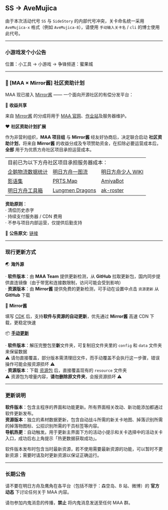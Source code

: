 ## SS -> AveMujica

由于本次活动代号 `SS` 与 `SideStory` 的内部代号冲突，关卡命名统一采用 `AveMujica-x` 格式（例如 `AveMujica-8`），请使用 `手动输入关卡名` / `cli` 的博士使用此代号。

----

### 小游戏发个小公告

位置：小工具 → 小游戏 → 争锋频道：蜜果城

----

### 📢 [MAA × Mirror酱] 社区资助计划

MAA 现已接入 [Mirror酱](https://mirrorchyan.com/?source=maa-anno) —— 一个面向开源社区的有偿分发平台：

🤝 **收益共享**

来自 [Mirror酱](https://mirrorchyan.com/?source=maa-anno) 的分成将用于 [MAA 官网](https://maa.plus/)、[作业站](https://zoot.plus/)及服务器维护。

❤️ **社区资助计划扩展**

作为非营利组织，**MAA 项目组** 与 **Mirror酱** 经友好协商后，决定联合启动 **社区资助计划**，将来自 **Mirror酱** 的收益分成及专项赞助资金，在扣除必要运营成本后，**全部** 用于为优质方舟社区项目承担运营成本。

<table>
  <tr>
    <td colspan="3">目前已为以下方舟社区项目承担服务器成本：</td>
  </tr>
  <tr>
    <td><a href="https://penguin-stats.cn/">企鹅物流数据统计</a></td>
    <td><a href="https://ark.yituliu.cn/">明日方舟一图流</a></td>
    <td><a href="https://wiki.arkrec.com/">明日方舟少人 WIKI</a></td>
  </tr>
  <tr>
    <td><a href="https://arkrog.com/">影语集</a></td>
    <td><a href="https://map.ark-nights.com/">PRTS.Map</a></td>
    <td><a href="https://www.amiyabot.com/">AmiyaBot</a></td>
  </tr>
  <tr>
    <td><a href="https://arkntools.app/">明日方舟工具箱</a></td>
    <td><a href="https://lungmendragons.com/">Lungmen Dragons</a></td>
    <td><a href="https://www.krooster.com/">ak-roster</a></td>
  </tr>
</table>

**资助原则**：  
· 清偿历史赤字  
· 持续支付服务器 / CDN 费用  
· 不参与项目内部运营，仅提供后勤支持

📜 **公告原文**: [链接](https://github.com/MaaAssistantArknights/MaaAssistantArknights/issues/12328)

----

### 现行更新方式

🌏 **海外源**

· **软件版本**：由 **MAA Team** 提供更新检测，从 **GitHub** 拉取更新包，国内同步提供直连镜像（由于带宽和连接数限制，访问可能会受到影响）  
· **资源版本**：由 **Mirror酱** 提供免费的更新检测，可手动在设置中点击 `资源更新` 从 **GitHub** 下载

🔑 **Mirror酱**

填写 [CDK](https://mirrorchyan.com/?source=maa-anno) 后，支持**软件与资源的自动更新**，优先通过 **Mirror酱** 高速 CDN 下载，更稳定快速

📦 [**手动更新**](https://github.com/MaaAssistantArknights/MaaAssistantArknights/issues/10033)

· **软件版本**：解压完整包至**新**文件夹，可复制旧文件夹里的 `config` 和 `data` 文件夹来保留数据  
  ⚠️ 请勿直接覆盖，部分版本需清理旧文件，而手动覆盖不会执行这一步骤，错误操作可能会报资源损坏 ⚠️  
· **资源版本**：下载 [资源包](https://github.com/MaaAssistantArknights/MaaResource/archive/refs/heads/main.zip) 后，直接覆盖现有的 `resource` 文件夹  
  ⚠️ 资源包为增量内容，**请勿删除原文件夹**，会报资源损坏 ⚠️

----

### 更新说明

**软件版本**：包含主程序的界面和功能更新。所有界面相关改动、新功能添加都通过软件更新发布。  
**资源版本**：独立的素材数据更新，包含自动战斗所需的新关卡地图、掉落识别所需的掉落物图标、公招识别所需的干员标签等内容。  
**导航热更**：自动触发。用于更新主界面下方的活动小提示和关卡选择中的活动关卡入口，成功后右上角提示「热更数据获取成功」。

软件版本发布时包含当时最新资源，若不使用需要最新资源的功能，可以暂时不更新资源；需要时请及时更新资源以保证正确运行。

----

### 长期公告

请不要在明日方舟及鹰角在各平台（包括不限于：森空岛、B 站、微博）的 **官方动态** 下讨论任何关于 MAA 内容。  

请勿参加内鬼消息的传播，**禁止** 将内鬼消息发送至任何 MAA 群。
